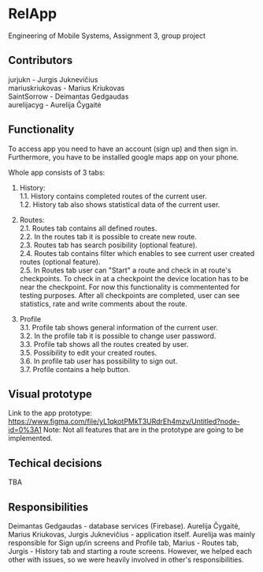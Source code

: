 # RelApp
Engineering of Mobile Systems, Assignment 3, group project


## Contributors
jurjukn - Jurgis Juknevičius <br/>
mariuskriukovas - Marius Kriukovas <br/>
SaintSorrow - Deimantas Gedgaudas <br/>
aurelijacyg - Aurelija Čygaitė <br/>


## Functionality
To access app you need to have an account (sign up) and then sign in.
Furthermore, you have to be installed google maps app on your phone.

Whole app consists of 3 tabs: <br/>
  1. History: <br/>
    1.1. History contains completed routes of the current user. <br/>
    1.2. History tab also shows statistical data of the current user. <br/>
  2. Routes: <br/>
    2.1. Routes tab contains all defined routes. <br/>
    2.2. In the routes tab it is possible to create new route. <br/>
    2.3. Routes tab has search posibility (optional feature). <br/>
    2.4. Routes tab contains filter which enables to see current user created routes (optional feature). <br/>
    2.5. In Routes tab user can "Start" a route and check in at route's checkpoints. To check in at a checkpoint the device location has to be near the checkpoint. For now this functionality is commentented for testing purposes. After all checkpoints are completed, user can see      statistics, rate and write comments about the route. 

  3. Profile <br/>
    3.1. Profile tab shows general information of the current user. <br/>
    3.2. In the profile tab it is possible to change user password. <br/>
    3.3. Profile tab shows all the routes created by user. <br/>
    3.5. Possibility to edit your created routes. <br/>
    3.6. In profile tab user has possibility to sign out. <br/>
    3.7. Profile contains a help button.  <br/>

    
## Visual prototype
Link to the app prototype: https://www.figma.com/file/yL1qkotPMkT3URdrEh4mzv/Untitled?node-id=0%3A1
Note: Not all features that are in the prototype are going to be implemented.

## Techical decisions
TBA

## Responsibilities
Deimantas Gedgaudas - database services (Firebase).
Aurelija Čygaitė, Marius Kriukovas, Jurgis Juknevičius - application itself. Aurelija was mainly responsible for Sign up/in screens and Profile tab, Marius - Routes tab, Jurgis - History tab and starting a route screens. However, we helped each other with issues, so we were heavily involved in other's responsibilities.

